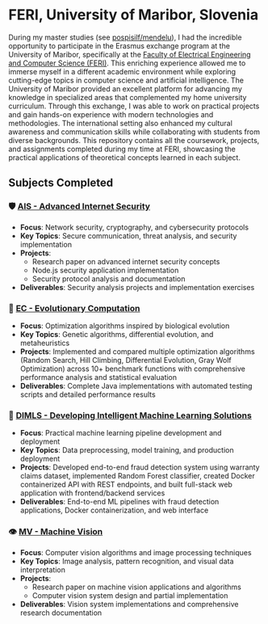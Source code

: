 # FERI, University of Maribor, Slovenia

During my master studies (see [pospisilf/mendelu](https://github.com/pospisilf/mendelu)), I had the incredible opportunity to participate in the Erasmus exchange program at the University of Maribor, specifically at the [Faculty of Electrical Engineering and Computer Science (FERI)](https://feri.um.si/). This enriching experience allowed me to immerse myself in a different academic environment while exploring cutting-edge topics in computer science and artificial intelligence. The University of Maribor provided an excellent platform for advancing my knowledge in specialized areas that complemented my home university curriculum. Through this exchange, I was able to work on practical projects and gain hands-on experience with modern technologies and methodologies. The international setting also enhanced my cultural awareness and communication skills while collaborating with students from diverse backgrounds. This repository contains all the coursework, projects, and assignments completed during my time at FERI, showcasing the practical applications of theoretical concepts learned in each subject.

## Subjects Completed

### 🛡️ [AIS - Advanced Internet Security](./ais/)
- **Focus**: Network security, cryptography, and cybersecurity protocols
- **Key Topics**: Secure communication, threat analysis, and security implementation
- **Projects**:
  - Research paper on advanced internet security concepts
  - Node.js security application implementation
  - Security protocol analysis and documentation
- **Deliverables**: Security analysis projects and implementation exercises

### 🧬 [EC - Evolutionary Computation](./ec/)
- **Focus**: Optimization algorithms inspired by biological evolution
- **Key Topics**: Genetic algorithms, differential evolution, and metaheuristics
- **Projects**: Implemented and compared multiple optimization algorithms (Random Search, Hill Climbing, Differential Evolution, Gray Wolf Optimization) across 10+ benchmark functions with comprehensive performance analysis and statistical evaluation
- **Deliverables**: Complete Java implementations with automated testing scripts and detailed performance results

### 🤖 [DIMLS - Developing Intelligent Machine Learning Solutions](./dimls/)
- **Focus**: Practical machine learning pipeline development and deployment
- **Key Topics**: Data preprocessing, model training, and production deployment
- **Projects**: Developed end-to-end fraud detection system using warranty claims dataset, implemented Random Forest classifier, created Docker containerized API with REST endpoints, and built full-stack web application with frontend/backend services
- **Deliverables**: End-to-end ML pipelines with fraud detection applications, Docker containerization, and web interface

### 👁️ [MV - Machine Vision](./mv/)
- **Focus**: Computer vision algorithms and image processing techniques
- **Key Topics**: Image analysis, pattern recognition, and visual data interpretation
- **Projects**:
  - Research paper on machine vision applications and algorithms
  - Computer vision system design and partial implementation
- **Deliverables**: Vision system implementations and comprehensive research documentation

